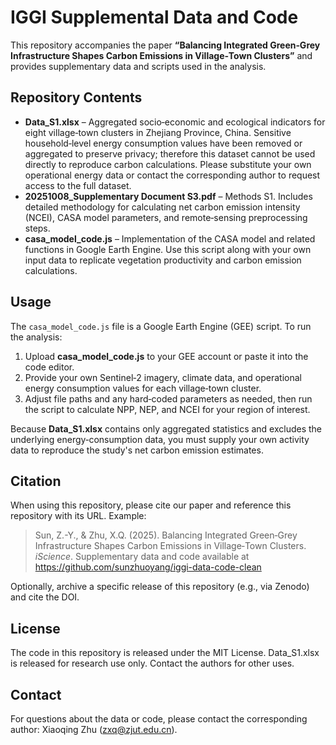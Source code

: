 # IGGI Supplemental Data and Code

This repository accompanies the paper **“Balancing Integrated Green‑Grey Infrastructure Shapes Carbon Emissions in Village‑Town Clusters”** and provides supplementary data and scripts used in the analysis.

## Repository Contents

- **Data_S1.xlsx** – Aggregated socio‑economic and ecological indicators for eight village‑town clusters in Zhejiang Province, China. Sensitive household‑level energy consumption values have been removed or aggregated to preserve privacy; therefore this dataset cannot be used directly to reproduce carbon calculations. Please substitute your own operational energy data or contact the corresponding author to request access to the full dataset.
- **20251008_Supplementary Document S3.pdf** – Methods S1. Includes detailed methodology for calculating net carbon emission intensity (NCEI), CASA model parameters, and remote‑sensing preprocessing steps.
- **casa_model_code.js** – Implementation of the CASA model and related functions in Google Earth Engine. Use this script along with your own input data to replicate vegetation productivity and carbon emission calculations.

## Usage

The `casa_model_code.js` file is a Google Earth Engine (GEE) script. To run the analysis:

1. Upload **casa_model_code.js** to your GEE account or paste it into the code editor.
2. Provide your own Sentinel‑2 imagery, climate data, and operational energy consumption values for each village‑town cluster.
3. Adjust file paths and any hard‑coded parameters as needed, then run the script to calculate NPP, NEP, and NCEI for your region of interest.

Because **Data_S1.xlsx** contains only aggregated statistics and excludes the underlying energy‑consumption data, you must supply your own activity data to reproduce the study's net carbon emission estimates.

## Citation

When using this repository, please cite our paper and reference this repository with its URL. Example:

> Sun, Z.-Y., & Zhu, X.Q. (2025). Balancing Integrated Green‑Grey Infrastructure Shapes Carbon Emissions in Village‑Town Clusters. *iScience*. Supplementary data and code available at https://github.com/sunzhuoyang/iggi-data-code-clean

Optionally, archive a specific release of this repository (e.g., via Zenodo) and cite the DOI.

## License

The code in this repository is released under the MIT License. Data_S1.xlsx is released for research use only. Contact the authors for other uses.

## Contact

For questions about the data or code, please contact the corresponding author: Xiaoqing Zhu (zxq@zjut.edu.cn).
